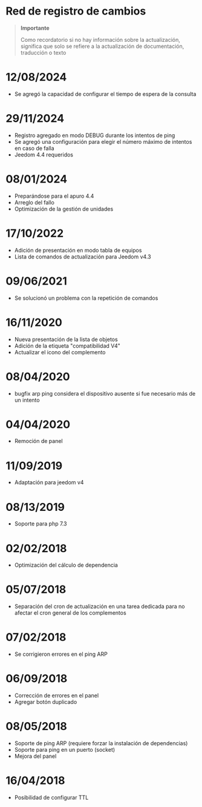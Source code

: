 # Red de registro de cambios

>**Importante**
>
>Como recordatorio si no hay información sobre la actualización, significa que solo se refiere a la actualización de documentación, traducción o texto

# 12/08/2024

- Se agregó la capacidad de configurar el tiempo de espera de la consulta

# 29/11/2024

- Registro agregado en modo DEBUG durante los intentos de ping
- Se agregó una configuración para elegir el número máximo de intentos en caso de falla
- Jeedom 4.4 requeridos

# 08/01/2024

- Preparándose para el apuro 4.4
- Arreglo del fallo
- Optimización de la gestión de unidades

# 17/10/2022

- Adición de presentación en modo tabla de equipos
- Lista de comandos de actualización para Jeedom v4.3

# 09/06/2021

- Se solucionó un problema con la repetición de comandos

# 16/11/2020

- Nueva presentación de la lista de objetos
- Adición de la etiqueta "compatibilidad V4"
- Actualizar el icono del complemento

# 08/04/2020

- bugfix arp ping considera el dispositivo ausente si fue necesario más de un intento

# 04/04/2020

- Remoción de panel

# 11/09/2019

- Adaptación para jeedom v4

# 08/13/2019

- Soporte para php 7.3

# 02/02/2018

- Optimización del cálculo de dependencia

# 05/07/2018

- Separación del cron de actualización en una tarea dedicada para no afectar el cron general de los complementos

# 07/02/2018

- Se corrigieron errores en el ping ARP

# 06/09/2018

- Corrección de errores en el panel
- Agregar botón duplicado

# 08/05/2018

- Soporte de ping ARP (requiere forzar la instalación de dependencias)
- Soporte para ping en un puerto (socket)
- Mejora del panel

# 16/04/2018

- Posibilidad de configurar TTL
